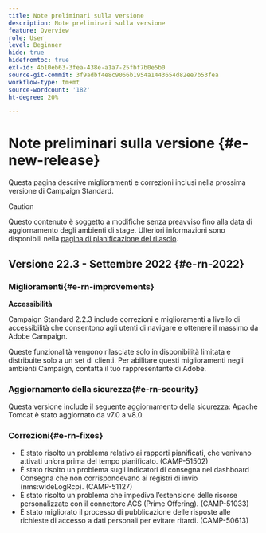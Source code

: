 ```yaml
---
title: Note preliminari sulla versione
description: Note preliminari sulla versione
feature: Overview
role: User
level: Beginner
hide: true
hidefromtoc: true
exl-id: 4b10eb63-3fea-438e-a1a7-25fbf7b0e5b0
source-git-commit: 3f9adbf4e8c9066b1954a1443654d82ee7b53fea
workflow-type: tm+mt
source-wordcount: '182'
ht-degree: 20%

---
```



# Note preliminari sulla versione {#e-new-release}

Questa pagina descrive miglioramenti e correzioni inclusi nella prossima versione di Campaign Standard.

>[!CAUTION]
>
> Questo contenuto è soggetto a modifiche senza preavviso fino alla data di aggiornamento degli ambienti di stage. Ulteriori informazioni sono disponibili nella [pagina di pianificazione del rilascio](../../rn/using/release-planning.md).

## Versione 22.3 - Settembre 2022 {#e-rn-2022}


### Miglioramenti{#e-rn-improvements}

**Accessibilità**

Campaign Standard 2.2.3 include correzioni e miglioramenti a livello di accessibilità che consentono agli utenti di navigare e ottenere il massimo da Adobe Campaign.

Queste funzionalità vengono rilasciate solo in disponibilità limitata e distribuite solo a un set di clienti. Per abilitare questi miglioramenti negli ambienti Campaign, contatta il tuo rappresentante di Adobe.

<!--
* **Data retention**

    Data retention periods have been reduced to avoid overloading Campaign server. However, you can still modify these values and define a custom period of time based on your needs and data retention policies. To change retention periods, contact Adobe.
-->

### Aggiornamento della sicurezza{#e-rn-security}

Questa versione include il seguente aggiornamento della sicurezza: Apache Tomcat è stato aggiornato da v7.0 a v8.0.

### Correzioni{#e-rn-fixes}

* È stato risolto un problema relativo ai rapporti pianificati, che venivano attivati un’ora prima del tempo pianificato. (CAMP-51502)
* È stato risolto un problema sugli indicatori di consegna nel dashboard Consegna che non corrispondevano ai registri di invio (nms:wideLogRcp). (CAMP-51127)
* È stato risolto un problema che impediva l’estensione delle risorse personalizzate con il connettore ACS (Prime Offering). (CAMP-51033)
* È stato migliorato il processo di pubblicazione delle risposte alle richieste di accesso a dati personali per evitare ritardi. (CAMP-50613)